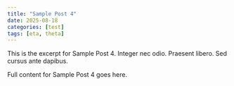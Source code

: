 ```yaml
---
title: "Sample Post 4"
date: 2025-08-18
categories: [test]
tags: [eta, theta]
---
```

This is the excerpt for Sample Post 4. Integer nec odio. Praesent libero. Sed cursus ante dapibus.

Full content for Sample Post 4 goes here.
